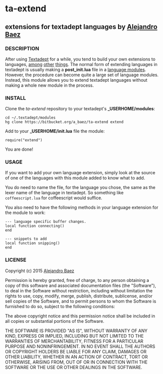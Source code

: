 # ta-extend
## extensions for textadept languages by [Alejandro Baez][1]

### DESCRIPTION
After using [Textadept][2] for a while, you tend to build your own extensions
to languages, [among][3] [other][4] [things][5].
The normal form of extending languages in textadept is usually making a
**post_init.lua** file in a [language modules][6]. However, the procedure
can become quite a large set of language modules. Instead, this module
allows you to extend textadept languages without making a whole new module
in the process.

### INSTALL
Clone the *ta-extend* repository to your textadept's **_USERHOME/modules**:

```
cd ~/.textadept/modules
hg clone https://bitbucket.org/a_baez/ta-extend extend
```
Add to your **_USERHOME/init.lua** file the module:

```
require("extend")
```

You are done!

### USAGE
If you want to add your own language extension, simply look at the source of
one of the languages with this module added to know what to add.

You do need to name the file, for the language you chose, the same as the lexer
name of the language in textadept. So something like `coffeescript.lua` for
coffeescript would suffice.

You also need to have the following methods in your language extension for the
module to work:

```
--- language specific buffer changes.
local function connecting()
end

--- snippets to add
local function snipping()
end
```

### LICENSE
Copyright (c) 2015 [Alejandro Baez][1]

Permission is hereby granted, free of charge, to any person obtaining a copy
of this software and associated documentation files (the "Software"), to
deal in the Software without restriction, including without limitation the
rights to use, copy, modify, merge, publish, distribute, sublicense, and/or
sell copies of the Software, and to permit persons to whom the Software is
furnished to do so, subject to the following conditions:

The above copyright notice and this permission notice shall be included in
all copies or substantial portions of the Software.

THE SOFTWARE IS PROVIDED "AS IS", WITHOUT WARRANTY OF ANY KIND, EXPRESS OR
IMPLIED, INCLUDING BUT NOT LIMITED TO THE WARRANTIES OF MERCHANTABILITY,
FITNESS FOR A PARTICULAR PURPOSE AND NONINFRINGEMENT. IN NO EVENT SHALL THE
AUTHORS OR COPYRIGHT HOLDERS BE LIABLE FOR ANY CLAIM, DAMAGES OR OTHER
LIABILITY, WHETHER IN AN ACTION OF CONTRACT, TORT OR OTHERWISE, ARISING
FROM, OUT OF OR IN CONNECTION WITH THE SOFTWARE OR THE USE OR OTHER DEALINGS
IN THE SOFTWARE.

[1]: https://twitter.com/a_baez
[2]: http://foicica.com/textadept/
[3]: https://bitbucket.org/a_baez/ta-common
[4]: https://bitbucket.org/a_baez/ta-rust
[5]: https://bitbucket.org/a_baez/ta-moonscript
[6]: http://foicica.com/textadept/manual.html#Modules
